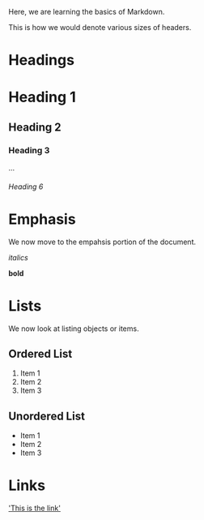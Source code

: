 Here, we are learning the basics of Markdown.

This is how we would denote various sizes of headers. 

# Headings

# Heading 1

## Heading 2

### Heading 3

...

###### Heading 6

# Emphasis

We now move to the empahsis portion of the document. 

*italics*

**bold**

# Lists

We now look at listing objects or items. 

## Ordered List

1. Item 1
2. Item 2
3. Item 3

## Unordered List

- Item 1
- Item 2
- Item 3

# Links

['This is the link'](https://www.google.com 'google.com')

